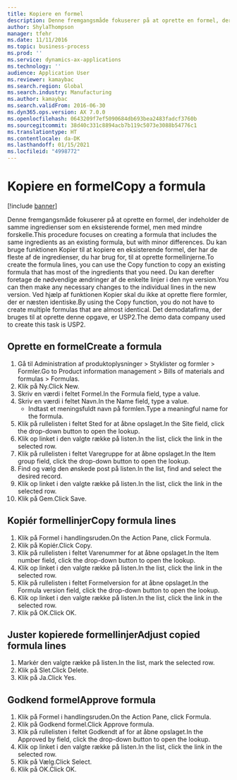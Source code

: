 ```yaml
---
title: Kopiere en formel
description: Denne fremgangsmåde fokuserer på at oprette en formel, der indeholder de samme ingredienser som en eksisterende formel, men med mindre forskelle.
author: ShylaThompson
manager: tfehr
ms.date: 11/11/2016
ms.topic: business-process
ms.prod: ''
ms.service: dynamics-ax-applications
ms.technology: ''
audience: Application User
ms.reviewer: kamaybac
ms.search.region: Global
ms.search.industry: Manufacturing
ms.author: kamaybac
ms.search.validFrom: 2016-06-30
ms.dyn365.ops.version: AX 7.0.0
ms.openlocfilehash: 0643209f7ef5090684db693bea2483fadcf3760b
ms.sourcegitcommit: 38d40c331c8894acb7b119c5073e3088b54776c1
ms.translationtype: HT
ms.contentlocale: da-DK
ms.lasthandoff: 01/15/2021
ms.locfileid: "4998772"
---
```

# <a name="copy-a-formula"></a><span data-ttu-id="c09df-103">Kopiere en formel</span><span class="sxs-lookup"><span data-stu-id="c09df-103">Copy a formula</span></span>

[!include [banner](../../includes/banner.md)]

<span data-ttu-id="c09df-104">Denne fremgangsmåde fokuserer på at oprette en formel, der indeholder de samme ingredienser som en eksisterende formel, men med mindre forskelle.</span><span class="sxs-lookup"><span data-stu-id="c09df-104">This procedure focuses on creating a formula that includes the same ingredients as an existing formula, but with minor differences.</span></span> <span data-ttu-id="c09df-105">Du kan bruge funktionen Kopier til at kopiere en eksisterende formel, der har de fleste af de ingredienser, du har brug for, til at oprette formellinjerne.</span><span class="sxs-lookup"><span data-stu-id="c09df-105">To create the formula lines, you can use the Copy function to copy an existing formula that has most of the ingredients that you need.</span></span> <span data-ttu-id="c09df-106">Du kan derefter foretage de nødvendige ændringer af de enkelte linjer i den nye version.</span><span class="sxs-lookup"><span data-stu-id="c09df-106">You can then make any necessary changes to the individual lines in the new version.</span></span> <span data-ttu-id="c09df-107">Ved hjælp af funktionen Kopier skal du ikke at oprette flere formler, der er næsten identiske.</span><span class="sxs-lookup"><span data-stu-id="c09df-107">By using the Copy function, you do not have to create multiple formulas that are almost identical.</span></span> <span data-ttu-id="c09df-108">Det demodatafirma, der bruges til at oprette denne opgave, er USP2.</span><span class="sxs-lookup"><span data-stu-id="c09df-108">The demo data company used to create this task is USP2.</span></span>


## <a name="create-a-formula"></a><span data-ttu-id="c09df-109">Oprette en formel</span><span class="sxs-lookup"><span data-stu-id="c09df-109">Create a formula</span></span>
1. <span data-ttu-id="c09df-110">Gå til Administration af produktoplysninger > Styklister og formler > Formler.</span><span class="sxs-lookup"><span data-stu-id="c09df-110">Go to Product information management > Bills of materials and formulas > Formulas.</span></span>
2. <span data-ttu-id="c09df-111">Klik på Ny.</span><span class="sxs-lookup"><span data-stu-id="c09df-111">Click New.</span></span>
3. <span data-ttu-id="c09df-112">Skriv en værdi i feltet Formel.</span><span class="sxs-lookup"><span data-stu-id="c09df-112">In the Formula field, type a value.</span></span>
4. <span data-ttu-id="c09df-113">Skriv en værdi i feltet Navn.</span><span class="sxs-lookup"><span data-stu-id="c09df-113">In the Name field, type a value.</span></span>
    * <span data-ttu-id="c09df-114">Indtast et meningsfuldt navn på formlen.</span><span class="sxs-lookup"><span data-stu-id="c09df-114">Type a meaningful name for the formula.</span></span>  
5. <span data-ttu-id="c09df-115">Klik på rullelisten i feltet Sted for at åbne opslaget.</span><span class="sxs-lookup"><span data-stu-id="c09df-115">In the Site field, click the drop-down button to open the lookup.</span></span>
6. <span data-ttu-id="c09df-116">Klik op linket i den valgte række på listen.</span><span class="sxs-lookup"><span data-stu-id="c09df-116">In the list, click the link in the selected row.</span></span>
7. <span data-ttu-id="c09df-117">Klik på rullelisten i feltet Varegruppe for at åbne opslaget.</span><span class="sxs-lookup"><span data-stu-id="c09df-117">In the Item group field, click the drop-down button to open the lookup.</span></span>
8. <span data-ttu-id="c09df-118">Find og vælg den ønskede post på listen.</span><span class="sxs-lookup"><span data-stu-id="c09df-118">In the list, find and select the desired record.</span></span>
9. <span data-ttu-id="c09df-119">Klik op linket i den valgte række på listen.</span><span class="sxs-lookup"><span data-stu-id="c09df-119">In the list, click the link in the selected row.</span></span>
10. <span data-ttu-id="c09df-120">Klik på Gem.</span><span class="sxs-lookup"><span data-stu-id="c09df-120">Click Save.</span></span>

## <a name="copy-formula-lines"></a><span data-ttu-id="c09df-121">Kopiér formellinjer</span><span class="sxs-lookup"><span data-stu-id="c09df-121">Copy formula lines</span></span>
1. <span data-ttu-id="c09df-122">Klik på Formel i handlingsruden.</span><span class="sxs-lookup"><span data-stu-id="c09df-122">On the Action Pane, click Formula.</span></span>
2. <span data-ttu-id="c09df-123">Klik på Kopiér.</span><span class="sxs-lookup"><span data-stu-id="c09df-123">Click Copy.</span></span>
3. <span data-ttu-id="c09df-124">Klik på rullelisten i feltet Varenummer for at åbne opslaget.</span><span class="sxs-lookup"><span data-stu-id="c09df-124">In the Item number field, click the drop-down button to open the lookup.</span></span>
4. <span data-ttu-id="c09df-125">Klik op linket i den valgte række på listen.</span><span class="sxs-lookup"><span data-stu-id="c09df-125">In the list, click the link in the selected row.</span></span>
5. <span data-ttu-id="c09df-126">Klik på rullelisten i feltet Formelversion for at åbne opslaget.</span><span class="sxs-lookup"><span data-stu-id="c09df-126">In the Formula version field, click the drop-down button to open the lookup.</span></span>
6. <span data-ttu-id="c09df-127">Klik op linket i den valgte række på listen.</span><span class="sxs-lookup"><span data-stu-id="c09df-127">In the list, click the link in the selected row.</span></span>
7. <span data-ttu-id="c09df-128">Klik på OK.</span><span class="sxs-lookup"><span data-stu-id="c09df-128">Click OK.</span></span>

## <a name="adjust-copied-formula-lines"></a><span data-ttu-id="c09df-129">Juster kopierede formellinjer</span><span class="sxs-lookup"><span data-stu-id="c09df-129">Adjust copied formula lines</span></span>
1. <span data-ttu-id="c09df-130">Markér den valgte række på listen.</span><span class="sxs-lookup"><span data-stu-id="c09df-130">In the list, mark the selected row.</span></span>
2. <span data-ttu-id="c09df-131">Klik på Slet.</span><span class="sxs-lookup"><span data-stu-id="c09df-131">Click Delete.</span></span>
3. <span data-ttu-id="c09df-132">Klik på Ja.</span><span class="sxs-lookup"><span data-stu-id="c09df-132">Click Yes.</span></span>

## <a name="approve-formula"></a><span data-ttu-id="c09df-133">Godkend formel</span><span class="sxs-lookup"><span data-stu-id="c09df-133">Approve formula</span></span>
1. <span data-ttu-id="c09df-134">Klik på Formel i handlingsruden.</span><span class="sxs-lookup"><span data-stu-id="c09df-134">On the Action Pane, click Formula.</span></span>
2. <span data-ttu-id="c09df-135">Klik på Godkend formel.</span><span class="sxs-lookup"><span data-stu-id="c09df-135">Click Approve formula.</span></span>
3. <span data-ttu-id="c09df-136">Klik på rullelisten i feltet Godkendt af for at åbne opslaget.</span><span class="sxs-lookup"><span data-stu-id="c09df-136">In the Approved by field, click the drop-down button to open the lookup.</span></span>
4. <span data-ttu-id="c09df-137">Klik op linket i den valgte række på listen.</span><span class="sxs-lookup"><span data-stu-id="c09df-137">In the list, click the link in the selected row.</span></span>
5. <span data-ttu-id="c09df-138">Klik på Vælg.</span><span class="sxs-lookup"><span data-stu-id="c09df-138">Click Select.</span></span>
6. <span data-ttu-id="c09df-139">Klik på OK.</span><span class="sxs-lookup"><span data-stu-id="c09df-139">Click OK.</span></span>

